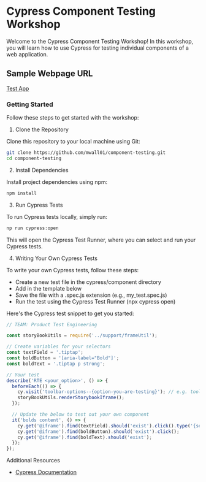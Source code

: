 # Cypress Component Testing Workshop

Welcome to the Cypress Component Testing Workshop! In this workshop, you will learn how to use Cypress for testing individual components of a web application.

## Sample Webpage URL
[Test App](https://rich-text-editor.squarespace.net/?path=/docs/welcome--docs)

### Getting Started

Follow these steps to get started with the workshop:

1. Clone the Repository

Clone this repository to your local machine using Git:

```bash
git clone https://github.com/mwall01/component-testing.git
cd component-testing
```
2. Install Dependencies

Install project dependencies using npm:

```bash
npm install
```

3. Run Cypress Tests

To run Cypress tests locally, simply run:

```bash
np run cypress:open
```
This will open the Cypress Test Runner, where you can select and run your Cypress tests.

4. Writing Your Own Cypress Tests

To write your own Cypress tests, follow these steps:

- Create a new test file in the cypress/component directory
- Add in the template below
- Save the file with a .spec.js extension (e.g., my_test.spec.js)
- Run the test using the Cypress Test Runner (npx cypress open)

Here's the Cypress test snippet to get you started:

```javascript
// TEAM: Product Test Engineering

const storyBookUtils = require('../support/frameUtil');

// Create variables for your selectors
const textField = '.tiptap';
const boldButton = '[aria-label="Bold"]';
const boldText = '.tiptap p strong';

// Your test
describe('RTE <your_option>', () => {
  beforeEach(() => {
    cy.visit('toolbar-options--{option-you-are-testing}'); // e.g. toolbar-options--bold
    storyBookUtils.renderStorybookIframe();
  });

  // Update the below to test out your own component
  it('bolds content', () => {
    cy.get('@iframe').find(textField).should('exist').click().type('{selectall}');
    cy.get('@iframe').find(boldButton).should('exist').click();
    cy.get('@iframe').find(boldText).should('exist');
  });
});

```

Additional Resources
- [Cypress Documentation](https://docs.cypress.io/guides/overview/why-cypress)
